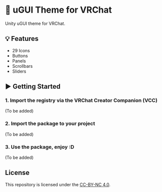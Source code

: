 # 💬 uGUI Theme for VRChat

Unity uGUI theme for VRChat.

## 💡 Features

- 29 Icons
- Buttons
- Panels
- Scrollbars
- Sliders

## ▶ Getting Started

### 1. Import the registry via the VRChat Creator Companion (VCC)

(To be added)

### 2. Import the package to your project

(To be added)

### 3. Use the package, enjoy :D

(To be added)

## License

This repository is licensed under the [CC-BY-NC 4.0](LICENSE).
